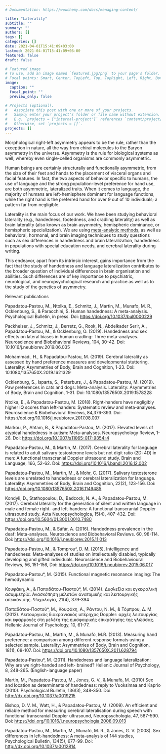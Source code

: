 ```yaml
---
# Documentation: https://wowchemy.com/docs/managing-content/

title: "Laterality"
subtitle: ""
summary: ""
authors: []
tags: []
categories: []
date: 2021-04-01T15:41:09+03:00
lastmod: 2021-04-01T15:41:09+03:00
featured: false
draft: false

# Featured image
# To use, add an image named `featured.jpg/png` to your page's folder.
# Focal points: Smart, Center, TopLeft, Top, TopRight, Left, Right, BottomLeft, Bottom, BottomRight.
image:
  caption: ""
  focal_point: ""
  preview_only: false

# Projects (optional).
#   Associate this post with one or more of your projects.
#   Simply enter your project's folder or file name without extension.
#   E.g. `projects = ["internal-project"]` references `content/project/deep-learning/index.md`.
#   Otherwise, set `projects = []`.
projects: []
---
```


Morphological right-left asymmetry appears to be the rule, rather than the exception in nature, all the way from chiral molecules to the Baryon asymmetry in the universe. Asymmetry is the rule for biological systems as well, whereby even single-celled organisms are commonly asymmetric.  

Human beings are certainly structurally and functionally asymmetric, from the size of their feet and hands to the placement of visceral organs and facial features. In fact, the two aspects of behavior specific to humans, the use of language and the strong population-level preference for hand use, are both asymmetric, lateralized traits. When it comes to language, the majority of humans are left-hemisphere dominant for language functions, while the right hand is the preferred hand for over 9 out of 10 individuals; a pattern far from negligible.

Laterality is the main focus of our work. We have been studying behavioral laterality (e.g., handedness, footedness, and cradling laterality) as well as brain laterality (also known as brain asymmetry, hemispheric dominance, or hemispheric specialization). We are using [meta-analytic methods](mpapadatoupastou.com/research/Meta-analysis), as well as behavioral, hormonal, and brain imaging techniques to study questions such as sex differences in handedness and brain lateralization, handedness in populations with special education needs, and cerebral laterality during writing. 

This endeavor, apart from its intrinsic interest, gains importance from the fact that the study of handedness and language lateralization contributes to the broader question of individual differences in brain organisation and abilities. Such differences are of key importance to psychiatric, neurological, and neuropsychological research and practice as well as to the study of the genetics of asymmetry.

Relevant publications

Papadatou-Pastou, M., Ntolka, E., Schmitz, J., Martin, M., Munafo, M. R., Ocklenburg, S., & Paracchini, S. Human handedness: A meta-analysis. Psychological Bulletin, in press. Doi:  https://doi.org/10.1037/bul0000229


Packheiser, J., Schmitz, J., Berretz, G., Rook, N., Abdelkader Serir, A., Papadatou-Pastou, M., & Ocklenburg, O. (2019). Handedness and sex effects on lateral biases in human cradling: Three meta-analyses. Neuroscience and Biobehavioral Reviews, 104, 30-42. Doi: 10.1016/j.neubiorev.2019.06.035

Mohammadi, H., & Papadatou-Pastou, M. (2019). Cerebral laterality as assessed by hand preference measures and developmental stuttering. Laterality: Asymmetries of Body, Brain and Cognition, 1-23. Doi: 10.1080/1357650X.2019.1621329

Ocklenburg, S., Isparta, S., Peterburs, J., & Papadatou-Pastou, M. (2019). Paw preferences in cats and dogs: Meta-analysis. Laterality: Asymmetries of Body, Brain and Cognition, 1-31. Doi: 10.1080/1357650X.2019.1578228


Ntolka, E., & Papadatou-Pastou, M. (2018). Right-handers have negligibly higher IQ scores than left-handers: Systematic review and meta-analyses. Neuroscience & Biobehavioral Reviews, 84,376-393. Doi: https://doi.org/10.1016/j.neubiorev.2017.08.007


Markou, P., Ahtam, B., & Papadatou-Pastou, M. (2017). Elevated levels of atypical handedness in autism: Meta-analyses. Neuropsychology Review, 1-26. Doi: https://doi.org/10.1007/s11065-017-9354-4

Papadatou-Pastou, M., & Martin, M. (2017). Cerebral laterality for language is related to adult salivary testosterone levels but not digit ratio (2D: 4D) in men: A functional transcranial Doppler ultrasound study. Brain and Language, 166, 52-62. Doi: https://doi.org/10.1016/j.bandl.2016.12.002

Papadatou-Pastou, M., Martin, M., & Mohr, C. (2017). Salivary testosterone levels are unrelated to handedness or cerebral lateralization for language. Laterality: Asymmetries of Body, Brain and Cognition, 22(2), 123-156. Doi: https://doi.org/10.1080/1357650X.2016.1149485


Kondyli, D., Stathopoulou, D., Badcock, N. A., & Papadatou-Pastou, M. (2017). Cerebral laterality for the generation of silent and written language in male and female right- and left-handers: A functional transcranial Doppler ultrasound study. Acta Neuropsychologica, 15(4), 407-432. Doi: https://doi.org/10.5604/01.3001.0010.7480


Papadatou-Pastou, M., & Sáfár, A. (2016). Handedness prevalence in the deaf: Meta-analyses. Neuroscience and Biobehavioral Reviews. 60, 98-114. Doi: https://doi.org/10.1016/j.neubiorev.2015.11.013


Papadatou-Pastou, M., & Tomprou^, D. M. (2015). Intelligence and handedness: Meta-analyses of studies on intellectually disabled, typically developing and gifted individuals. Neuroscience and Biobehavioural Reviews, 56, 151-156, Doi: https://doi.org/10.1016/j.neubiorev.2015.06.017

Papadatou-Pastou*, M. (2015). Functional magnetic resonance imaging: The hemodynamic 

Κουφάκη, Α., & Παπαδάτου-Παστού*, Μ. (2014). Δυσλεξία και εγκεφαλική ασυμμετρία. Ανασκόπηση μελετών ανατομικής και λειτουργικής απεικόνισης. Ψυχολογία, 21(4), 379-394

Παπαδάτου-Παστού*, Μ., Κουφάκη, Α., Ράντου, Ν. Μ., & Τόμπρου, Δ. Μ. (2013). Λειτουργικός διακρανιακός υπέρηχος Doppler: αρχές λειτουργίας και εφαρμογές στη μελέτη της ημισφαιρικής επικράτησης της γλώσσας. Hellenic Journal of Psychology, 10, 61-77.


Papadatou-Pastou, M., Martin, M., & Munafò, M.R. (2013). Measuring hand preference: a comparison among different response formats using a selected sample. Laterality: Asymmetries of Body, Brain and Cognition, 18(1), 68-107. Doi: https://doi.org/10.1080/1357650X.2011.628794

Papadatou-Pastou*, M. (2011). Handedness and language lateralization: Why are we right-handed and left- brained? Hellenic Journal of Psychology, 8, 248-265. (English-language paper)

Martin, M., Papadatou-Pastou, M., Jones, G. V., & Munafò, M. (2010) Sex and location as determinants of handedness: reply to Vuoksimaa and Kaprio (2010). Psychological Bulletin, 136(3), 348-350. Doi: http://dx.doi.org/10.1037/a0019215

Bishop, D. V. M., Watt, H., & Papadatou-Pastou, M. (2009). An efficient and reliable method for measuring cerebral lateralisation during speech with functional transcranial Doppler ultrasound, Neuropsychologia, 47, 587-590. Doi: https://doi.org/10.1016/j.neuropsychologia.2008.09.013


Papadatou-Pastou, M., Martin, M., Munafò, M. R., & Jones, G. V. (2008). Sex differences in left-handedness: A meta-analysis of 144 studies, Psychological Bulletin, 134(5), 677-99. Doi: http://dx.doi.org/10.1037/a0012814
